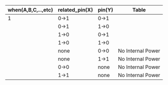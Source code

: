 


| when(A,B,C,...,etc) | related_pin(X) | pin(Y) | Table             |
| ------------------- | -------------- | ------ | ----------------- |
| 1                   | 0->1           | 0->1   |                   |
|                     | 0->1           | 1->0   |                   |
|                     | 1->0           | 0->1   |                   |
|                     | 1->0           | 1->0   |                   |
|                     | none           | 0->0   | No Internal Power |
|                     | none           | 1->1   | No Internal Power |
|                     | 0->0           | none   | No Internal Power |
|                     | 1->1           | none   | No Internal Power |
